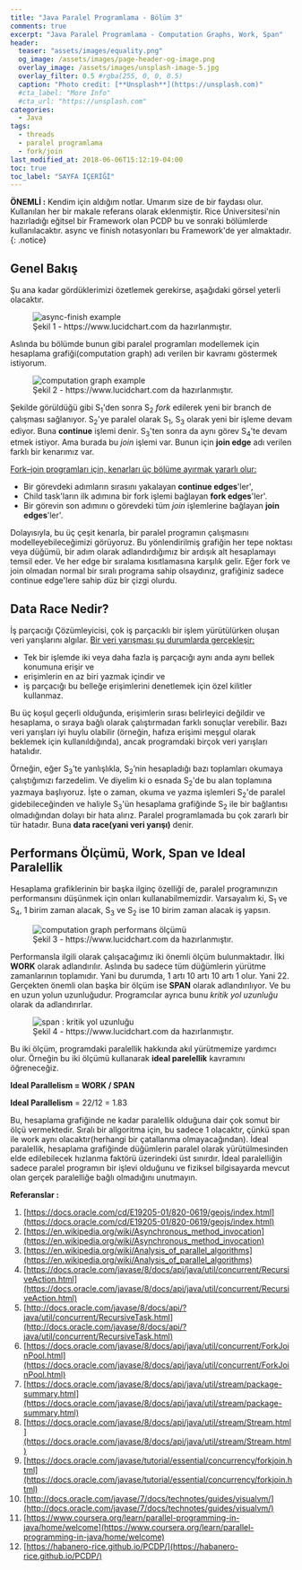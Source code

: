 ```yaml
---
title: "Java Paralel Programlama - Bölüm 3"
comments: true
excerpt: "Java Paralel Programlama - Computation Graphs, Work, Span"
header:
  teaser: "assets/images/equality.png"
  og_image: /assets/images/page-header-og-image.png
  overlay_image: /assets/images/unsplash-image-5.jpg
  overlay_filter: 0.5 #rgba(255, 0, 0, 0.5)
  caption: "Photo credit: [**Unsplash**](https://unsplash.com)"
  #cta_label: "More Info"
  #cta_url: "https://unsplash.com"
categories:
  - Java
tags:
  - threads
  - paralel programlama
  - fork/join
last_modified_at: 2018-06-06T15:12:19-04:00
toc: true
toc_label: "SAYFA İÇERİĞİ"
---
```




**ÖNEMLİ :** Kendim için aldığım notlar. Umarım size de bir faydası olur. Kullanılan her bir makale referans olarak eklenmiştir. Rice Üniversitesi'nin hazırladığı eğitsel bir Framework olan PCDP bu ve sonraki bölümlerde kullanılacaktır. async ve finish notasyonları bu Framework'de yer almaktadır.
{: .notice}

## Genel Bakış

Şu ana kadar gördüklerimizi özetlemek gerekirse, aşağıdaki görsel yeterli olacaktır.

<figure >
  <img src="{{ site.url }}{{ site.baseurl }}/assets/images/2019-08-11-Java-paralel-programlama3/async-finish4.jpeg" alt="async-finish example">
  <figcaption>Şekil 1 - https://www.lucidchart.com da hazırlanmıştır.</figcaption>
</figure>

Aslında bu bölümde bunun gibi paralel programları modellemek için hesaplama grafiği(computation graph) adı verilen bir kavramı göstermek istiyorum.

<figure >
  <img src="{{ site.url }}{{ site.baseurl }}/assets/images/2019-08-11-Java-paralel-programlama3/comp_graph1.jpeg" alt="computation graph example">
  <figcaption>Şekil 2 - https://www.lucidchart.com da hazırlanmıştır.</figcaption>
</figure>

Şekilde görüldüğü gibi S<sub>1</sub>'den sonra S<sub>2</sub> *fork* edilerek yeni bir branch de çalışması sağlanıyor. S<sub>2</sub>'ye paralel olarak S<sub>1</sub>, S<sub>3</sub> olarak yeni bir işleme devam ediyor. Buna **continue** işlemi denir. S<sub>3</sub>'ten sonra da aynı görev S<sub>4</sub>'te devam etmek istiyor. Ama burada bu *join* işlemi var. Bunun için **join edge** adı verilen farklı bir kenarımız var.

<u>Fork–join programları için, kenarları üç bölüme ayırmak yararlı olur:</u>

- Bir görevdeki adımların sırasını yakalayan **continue edges**'ler',
- Child task'ların ilk adımına bir fork işlemi bağlayan **fork edges**'ler'.
- Bir görevin son adımını o görevdeki tüm *join* işlemlerine bağlayan **join edges**'ler'.

Dolayısıyla, bu üç çeşit kenarla, bir paralel programın çalışmasını modelleyebileceğimizi görüyoruz. Bu yönlendirilmiş grafiğin her tepe noktası veya düğümü, bir adım olarak adlandırdığımız bir ardışık alt hesaplamayı temsil eder. Ve her edge bir sıralama kısıtlamasına karşılık gelir. Eğer fork ve join olmadan normal bir sıralı programa sahip olsaydınız, grafiğiniz sadece continue edge'lere sahip düz bir çizgi olurdu.

## Data Race Nedir?
İş parçacığı Çözümleyicisi, çok iş parçacıklı bir işlem yürütülürken oluşan veri yarışlarını algılar. <u>Bir veri yarışması şu durumlarda gerçekleşir:</u>

- Tek bir işlemde iki veya daha fazla iş parçacığı aynı anda aynı bellek konumuna erişir ve
- erişimlerin en az biri yazmak içindir ve
- iş parçacığı bu belleğe erişimlerini denetlemek için özel kilitler kullanmaz.

Bu üç koşul geçerli olduğunda, erişimlerin sırası belirleyici değildir ve hesaplama, o sıraya bağlı olarak çalıştırmadan farklı sonuçlar verebilir. Bazı veri yarışları iyi huylu olabilir (örneğin, hafıza erişimi meşgul olarak beklemek için kullanıldığında), ancak programdaki birçok veri yarışları hatalıdır.

Örneğin, eğer S<sub>3</sub>’te yanlışlıkla, S<sub>2</sub>’nin hesapladığı bazı toplamları okumaya çalıştığımızı farzedelim. Ve diyelim ki o esnada S<sub>2</sub>'de bu alan toplamına yazmaya başlıyoruz. İşte o zaman, okuma ve yazma işlemleri S<sub>2</sub>'de paralel gidebileceğinden ve haliyle S<sub>3</sub>'ün hesaplama grafiğinde S<sub>2</sub> ile bir bağlantısı olmadığından dolayı bir hata alırız. Paralel programlamada bu çok zararlı bir tür hatadır. Buna **data race(yani veri yarışı)** denir.   

## Performans Ölçümü, Work, Span ve Ideal Paralellik
Hesaplama grafiklerinin bir başka ilginç özelliği de, paralel programınızın performansını düşünmek için onları kullanabilmemizdir. Varsayalım ki, S<sub>1</sub> ve S<sub>4</sub>, 1 birim zaman alacak, S<sub>3</sub> ve S<sub>2</sub> ise 10 birim zaman alacak iş yapsın.

<figure >
  <img src="{{ site.url }}{{ site.baseurl }}/assets/images/2019-08-11-Java-paralel-programlama3/comp_graph2.jpeg" alt="computation graph performans ölçümü">
  <figcaption>Şekil 3 - https://www.lucidchart.com da hazırlanmıştır.</figcaption>
</figure>

Performansla ilgili olarak çalışacağımız iki önemli ölçüm bulunmaktadır. İlki **WORK** olarak adlandırılır. Aslında bu sadece tüm düğümlerin yürütme zamanlarının toplamıdır. Yani bu durumda, 1 artı 10 artı 10 artı 1 olur. Yani 22. Gerçekten önemli olan başka bir ölçüm ise **SPAN** olarak adlandırılıyor. Ve bu en uzun yolun uzunluğudur. Programcılar ayrıca bunu *kritik yol uzunluğu* olarak da adlandırırlar.

<figure >
  <img src="{{ site.url }}{{ site.baseurl }}/assets/images/2019-08-11-Java-paralel-programlama3/comp_graph3.jpeg" alt="span : kritik yol uzunluğu">
  <figcaption>Şekil 4 - https://www.lucidchart.com da hazırlanmıştır.</figcaption>
</figure>

Bu iki ölçüm, programdaki paralellik hakkında akıl yürütmemize yardımcı olur. Örneğin bu iki ölçümü kullanarak **ideal parelellik** kavramını öğreneceğiz.

**Ideal Parallelism = WORK / SPAN**

**Ideal Parallelism** = 22/12
                  = 1.83

Bu, hesaplama grafiğinde ne kadar paralellik olduğuna dair çok somut bir ölçü vermektedir. Sıralı bir allgoritma için, bu sadece 1 olacaktır, çünkü span ile work aynı olacaktır(herhangi bir çatallanma olmayacağından). İdeal paralellik, hesaplama grafiğinde düğümlerin paralel olarak yürütülmesinden elde edilebilecek hızlanma faktörü üzerindeki üst sınırdır. İdeal paralelliğin sadece paralel programın bir işlevi olduğunu ve fiziksel bilgisayarda mevcut olan gerçek paralelliğe bağlı olmadığını unutmayın.

**Referanslar :**

1. [https://docs.oracle.com/cd/E19205-01/820-0619/geojs/index.html](https://docs.oracle.com/cd/E19205-01/820-0619/geojs/index.html)
2. [https://en.wikipedia.org/wiki/Asynchronous_method_invocation](https://en.wikipedia.org/wiki/Asynchronous_method_invocation)
3. [https://en.wikipedia.org/wiki/Analysis_of_parallel_algorithms](https://en.wikipedia.org/wiki/Analysis_of_parallel_algorithms)
4. [https://docs.oracle.com/javase/8/docs/api/java/util/concurrent/RecursiveAction.html](https://docs.oracle.com/javase/8/docs/api/java/util/concurrent/RecursiveAction.html)
5. [http://docs.oracle.com/javase/8/docs/api/?java/util/concurrent/RecursiveTask.html](http://docs.oracle.com/javase/8/docs/api/?java/util/concurrent/RecursiveTask.html)
6. [https://docs.oracle.com/javase/8/docs/api/java/util/concurrent/ForkJoinPool.html](https://docs.oracle.com/javase/8/docs/api/java/util/concurrent/ForkJoinPool.html)
7. [https://docs.oracle.com/javase/8/docs/api/java/util/stream/package-summary.html](https://docs.oracle.com/javase/8/docs/api/java/util/stream/package-summary.html)
8. [https://docs.oracle.com/javase/8/docs/api/java/util/stream/Stream.html](https://docs.oracle.com/javase/8/docs/api/java/util/stream/Stream.html)
9. [https://docs.oracle.com/javase/tutorial/essential/concurrency/forkjoin.html](https://docs.oracle.com/javase/tutorial/essential/concurrency/forkjoin.html)
10. [http://docs.oracle.com/javase/7/docs/technotes/guides/visualvm/](http://docs.oracle.com/javase/7/docs/technotes/guides/visualvm/)
11. [https://www.coursera.org/learn/parallel-programming-in-java/home/welcome](https://www.coursera.org/learn/parallel-programming-in-java/home/welcome)
12. [https://habanero-rice.github.io/PCDP/](https://habanero-rice.github.io/PCDP/)

